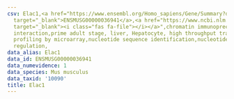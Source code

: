 ```yaml
---
csv: Elac1,<a href="https://www.ensembl.org/Homo_sapiens/Gene/Summary?db=core;g=ENSMUSG00000036941"
  target="_blank">ENSMUSG00000036941</a>,<a href="https://www.ncbi.nlm.nih.gov/pubmed/23834426"
  target="_blank"><i class="fas fa-file"></i></a>",chromatin immunoprecipitation assay,direct
  interaction,prime adult stage, liver, Hepatocyte, high throughput transcription
  profiling by microarray,nucleotide sequence identification,nucleotide sequence identification,transcriptional
  regulation,
data_alias: Elac1
data_id: ENSMUSG00000036941
data_numevidence: 1
data_species: Mus musculus
data_taxid: '10090'
title: Elac1
---
```

